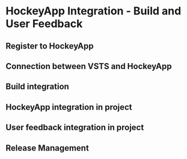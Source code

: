 

# HockeyApp Integration - Build and User Feedback

## Register to HockeyApp

## Connection between VSTS and HockeyApp

## Build integration

## HockeyApp integration in project

## User feedback integration in project

## Release Management
